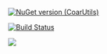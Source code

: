 
[![NuGet version (CoarUtils)](https://img.shields.io/nuget/v/CoarUtils.svg)](https://www.nuget.org/packages/CoarUtils/)

[![Build Status](https://sobelito.visualstudio.com/CoarUtils/_apis/build/status/BlarghLabs.CoarUtils?branchName=master)](https://sobelito.visualstudio.com/CoarUtils/_build/latest?definitionId=1&branchName=master)

![](https://github.com/actions/BlarghLabs/CoarUtils/workflows/.NET%20Core/badge.svg)
